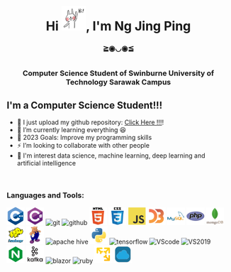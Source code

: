 <h1 align="center">Hi <img src="https://github.com/Brandren/Brandren/blob/master/images/Hi.gif" height="55px" width="55px">, I'm Ng Jing Ping</h1>
<h3 align="center">≧◉◡◉≦

<br />Computer Science Student of Swinburne University of Technology Sarawak Campus

</h3>


## I'm a Computer Science Student!!!

- 🔭 I just upload my github repository: [Click Here !!!][repo]!
- 🌱 I’m currently learning everything 😆
- 🥅 2023 Goals: Improve my programming skills
- ⚡ I’m looking to collaborate with other people
- 🤖 I'm interest data science, machine learning, deep learning and artificial intelligence

<br />

### Languages and Tools:

<p align="left">
    <img src="https://raw.githubusercontent.com/devicons/devicon/master/icons/cplusplus/cplusplus-original.svg" alt="cplusplus" width="40" height="40"/>
    <img src="https://raw.githubusercontent.com/devicons/devicon/master/icons/csharp/csharp-original.svg" alt="csharp" width="40" height="40"/>
    <img src="https://www.vectorlogo.zone/logos/git-scm/git-scm-icon.svg" alt="git" width="40" height="40"/>
    <img src="https://upload.wikimedia.org/wikipedia/commons/thumb/9/91/Octicons-mark-github.svg/2048px-Octicons-mark-github.svg.png" alt="github" width="40" height="40"/>
    <img src="https://raw.githubusercontent.com/devicons/devicon/master/icons/html5/html5-original-wordmark.svg" alt="html5" width="40" height="40"/>
    <img src="https://raw.githubusercontent.com/devicons/devicon/master/icons/css3/css3-original-wordmark.svg" alt="css3" width="40" height="40"/>
    <img src="https://raw.githubusercontent.com/devicons/devicon/master/icons/javascript/javascript-original.svg" alt="javascript" width="40" height="40"/>
    <img src="https://github.com/Brandren/Brandren/blob/master/images/d3.png" alt="D3.js" width="40" height="40"/>
    <img src="https://raw.githubusercontent.com/devicons/devicon/master/icons/mysql/mysql-original-wordmark.svg" alt="mysql" width="40" height="40"/> 
    <img src="https://raw.githubusercontent.com/devicons/devicon/master/icons/php/php-original.svg" alt="php" width="40" height="40"/> 
    <img src="https://github.com/Brandren/Brandren/blob/master/images/mongodb.png" alt="mongodb" width="40" height="40"/> 
    <img src="https://github.com/Brandren/Brandren/blob/master/images/apache-hadoop.png" alt="apache hadoop" width="40" height="40"/> 
    <img src="https://github.com/Brandren/Brandren/blob/master/images/apache-pig.png" alt="apache pig" width="40" height="40"/> 
    <img src="https://upload.wikimedia.org/wikipedia/commons/b/bb/Apache_Hive_logo.svg" alt="apache hive" width="40" height="40"/> 
    <img src="https://raw.githubusercontent.com/devicons/devicon/master/icons/python/python-original.svg" alt="python" width="40" height="40"/> 
    <img src="https://upload.wikimedia.org/wikipedia/commons/2/2d/Tensorflow_logo.svg" alt="tensorflow" width="40" height="40"/> 
    <img src="https://upload.wikimedia.org/wikipedia/commons/thumb/9/9a/Visual_Studio_Code_1.35_icon.svg/2048px-Visual_Studio_Code_1.35_icon.svg.png" alt="VScode" width="40" height="40"/>
    <img src="https://upload.wikimedia.org/wikipedia/commons/thumb/5/59/Visual_Studio_Icon_2019.svg/1200px-Visual_Studio_Icon_2019.svg.png" alt="VS2019" width="40" height="40"/>
    <img src="https://github.com/Brandren/Brandren/blob/master/images/nginx.png" alt="apache nginx" width="40" height="40"/>
    <img src="https://github.com/Brandren/Brandren/blob/master/images/kafka.png" alt="apache kafka" width="40" height="40"/>
    <img src="https://upload.wikimedia.org/wikipedia/commons/d/d0/Blazor.png" alt="blazor" width="40" height="40"/>
    <img src="https://upload.wikimedia.org/wikipedia/commons/thumb/7/73/Ruby_logo.svg/1024px-Ruby_logo.svg.png" alt="ruby" width="40" height="40"/>
    <img src="https://github.com/Brandren/Brandren/blob/master/images/vmware.png" alt="vmware" width="40" height="40"/>
    <img src="https://github.com/Brandren/Brandren/blob/master/images/arc.png" alt="advance REST client" width="40" height="40"/>
</p>

<br />

[repo]: https://github.com/NgJingPing?tab=repositories